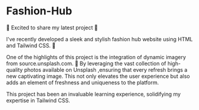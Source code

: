 # Fashion-Hub

🌟 Excited to share my latest project  🌟



I've recently developed a sleek and stylish fashion hub website using HTML and Tailwind CSS. 🎨 



One of the highlights of this project is the integration of dynamic imagery from source.unsplash.com. 📸 By leveraging the vast collection of high-quality photos available on Unsplash ,ensuring that every refresh brings a new captivating image. This not only elevates the user experience but also adds an element of freshness and uniqueness to the platform.


 This project has been an invaluable learning experience, solidifying my expertise in Tailwind CSS.
